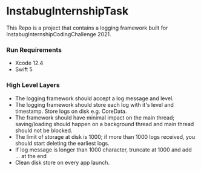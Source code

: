 # InstabugInternshipTask
This Repo is a project that contains a logging framework built for InstabugInternshipCodingChallenge 2021.


### Run Requirements

* Xcode 12.4
* Swift 5

### High Level Layers

* The logging framework should accept a log message and level.
* The logging framework should store each log with it's level and timestamp. Store logs on disk e.g. CoreData.
* The framework should have minimal impact on the main thread; saving/loading should happen on a background thread and main thread should not be blocked.
* The limit of storage at disk is 1000; if more than 1000 logs received, you should start deleting the earliest logs.
* If log message is longer than 1000 character, truncate at 1000 and add ... at the end
* Clean disk store on every app launch.
